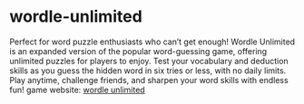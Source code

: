 # wordle-unlimited
Perfect for word puzzle enthusiasts who can’t get enough!
Wordle Unlimited is an expanded version of the popular word-guessing game, offering unlimited puzzles for players to enjoy. Test your vocabulary and deduction skills as you guess the hidden word in six tries or less, with no daily limits. Play anytime, challenge friends, and sharpen your word skills with endless fun!
game website: [wordle unlimited](https://kaloodinaz.github.io/wordle-unlimited/)
